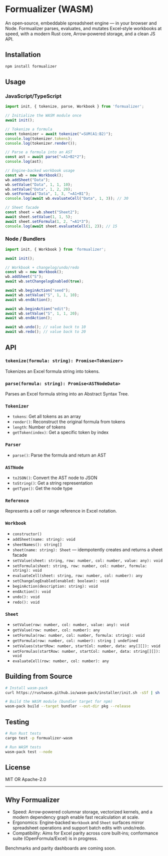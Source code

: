 # Formualizer (WASM)

An open‑source, embeddable spreadsheet engine — in your browser and Node. Formualizer parses, evaluates, and mutates Excel‑style workbooks at speed, with a modern Rust core, Arrow‑powered storage, and a clean JS API.

## Installation

```bash
npm install formualizer
```

## Usage

### JavaScript/TypeScript

```typescript
import init, { tokenize, parse, Workbook } from 'formualizer';

// Initialize the WASM module once
await init();

// Tokenize a formula
const tokenizer = await tokenize("=SUM(A1:B2)");
console.log(tokenizer.tokens);
console.log(tokenizer.render());

// Parse a formula into an AST
const ast = await parse("=A1+B2*2");
console.log(ast);

// Engine-backed workbook usage
const wb = new Workbook();
wb.addSheet("Data");
wb.setValue("Data", 1, 1, 10);
wb.setValue("Data", 1, 2, 20);
wb.setFormula("Data", 1, 3, "=A1+B1");
console.log(await wb.evaluateCell("Data", 1, 3)); // 30

// Sheet facade
const sheet = wb.sheet("Sheet2");
await sheet.setValue(1, 1, 5);
await sheet.setFormula(1, 2, "=A1*3");
console.log(await sheet.evaluateCell(1, 2)); // 15
```

### Node / Bundlers

```javascript
import init, { Workbook } from 'formualizer';

await init();

// Workbook + changelog/undo/redo
const wb = new Workbook();
wb.addSheet("S");
await wb.setChangelogEnabled(true);

await wb.beginAction("seed");
await wb.setValue("S", 1, 1, 10);
await wb.endAction();

await wb.beginAction("edit");
await wb.setValue("S", 1, 1, 20);
await wb.endAction();

await wb.undo(); // value back to 10
await wb.redo(); // value back to 20
```

## API

### `tokenize(formula: string): Promise<Tokenizer>`

Tokenizes an Excel formula string into tokens.

### `parse(formula: string): Promise<ASTNodeData>`

Parses an Excel formula string into an Abstract Syntax Tree.

### `Tokenizer`

- `tokens`: Get all tokens as an array
- `render()`: Reconstruct the original formula from tokens
- `length`: Number of tokens
- `getToken(index)`: Get a specific token by index

### `Parser`

- `parse()`: Parse the formula and return an AST

### `ASTNode`

- `toJSON()`: Convert the AST node to JSON
- `toString()`: Get a string representation
- `getType()`: Get the node type

### `Reference`

Represents a cell or range reference in Excel notation.

### `Workbook`

- `constructor()`
- `addSheet(name: string): void`
- `sheetNames(): string[]`
- `sheet(name: string): Sheet` — idempotently creates and returns a sheet facade
- `setValue(sheet: string, row: number, col: number, value: any): void`
- `setFormula(sheet: string, row: number, col: number, formula: string): void`
- `evaluateCell(sheet: string, row: number, col: number): any`
- `setChangelogEnabled(enabled: boolean): void`
- `beginAction(description: string): void`
- `endAction(): void`
- `undo(): void`
- `redo(): void`

### `Sheet`

- `setValue(row: number, col: number, value: any): void`
- `getValue(row: number, col: number): any`
- `setFormula(row: number, col: number, formula: string): void`
- `getFormula(row: number, col: number): string | undefined`
- `setValues(startRow: number, startCol: number, data: any[][]): void`
- `setFormulas(startRow: number, startCol: number, data: string[][]): void`
- `evaluateCell(row: number, col: number): any`

## Building from Source

```bash
# Install wasm-pack
curl https://rustwasm.github.io/wasm-pack/installer/init.sh -sSf | sh

# Build the WASM module (bundler target for npm)
wasm-pack build --target bundler --out-dir pkg --release
```

## Testing

```bash
# Run Rust tests
cargo test -p formualizer-wasm

# Run WASM tests
wasm-pack test --node
```

## License

MIT OR Apache-2.0

---

## Why Formualizer

- Speed: Arrow‑powered columnar storage, vectorized kernels, and a modern dependency graph enable fast recalculation at scale.
- Ergonomics: Engine‑backed `Workbook` and `Sheet` surfaces mirror spreadsheet operations and support batch edits with undo/redo.
- Compatibility: Aims for Excel parity across core built‑ins; conformance suite (OpenFormula/Excel) is in progress.

Benchmarks and parity dashboards are coming soon.
